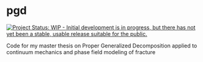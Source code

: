 # pgd
[![Project Status: WIP - Initial development is in progress, but there has not yet been a stable, usable release suitable for the public.](http://www.repostatus.org/badges/latest/wip.svg)](http://www.repostatus.org/#wip)

Code for my master thesis on Proper Generalized Decomposition applied to continuum mechanics and phase field modeling of fracture
